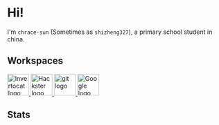 # Hi!

I'm `chrace-sun` (Sometimes as `shizheng327`), a primary school student in china.

## Workspaces

<a href=https://github.com/chrace-sun>
    <img src="https://github.githubassets.com/assets/GitHub-Mark-ea2971cee799.png" alt="Invertocat logo" width="50" height="50">
</a>
<a href=https://www.hackster.io/shizheng327>
    <img src="https://www.hackster.io/assets/hackster_logo_squared.png" alt="Hackster logo" width="50" height="50">
</a>
<a href=https://book.git-scm.com>
    <img src="https://book.git-scm.com/images/logos/downloads/Git-Icon-1788C.svg" alt="git logo" width="50" height="50">
</a>
<a href=https://www.google.com>
    <img src="https://lh3.googleusercontent.com/COxitqgJr1sJnIDe8-jiKhxDx1FrYbtRHKJ9z_hELisAlapwE9LUPh6fcXIfb5vwpbMl4xl9H9TRFPc5NOO8Sb3VSgIBrfRYvW6cUA" alt="Google logo" width="50" height="50">
</a>


## Stats
